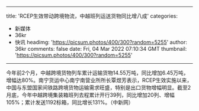 
---
title: 'RCEP生效带动跨境物流，中越班列运送货物同比增八成'
categories: 
 - 新媒体
 - 36kr
 - 快讯
headimg: 'https://picsum.photos/400/300?random=5255'
author: 36kr
comments: false
date: Fri, 04 Mar 2022 07:10:34 GMT
thumbnail: 'https://picsum.photos/400/300?random=5255'
---

<div>   
今年前2个月，中越跨境货物列车累计运输货物14.55万吨，同比增加6.45万吨，增幅达80%。南宁货运中心南宁南营业所所长覃煜芳表示，RCEP生效实施以来，中国与东盟国家间铁路跨境货物运输需求旺盛，特别是出口货物增幅明显。截至2月底，今年中越跨境集装箱班列去程累计开行39列，同比增加20列、增幅105%；累计发送1192标箱，同比增长131%。（中新网）  
</div>
            